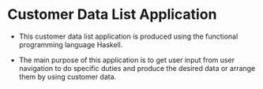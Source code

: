 # Customer Data List Application
 
- This customer data list application is produced using the functional programming language Haskell.

- The main purpose of this application is to get user input from user navigation to do specific duties and produce the desired data or arrange them by using customer data.
